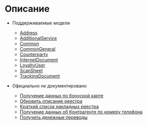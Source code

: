 # Описание


- Поддерживаемые модели
  - [Address](Address.md)
  - [AdditionalService](AdditionalService.md)
  - [Common](Common.md)
  - [CommonGeneral](CommonGeneral.md)
  - [Counterparty](Counterparty.md)
  - [InternetDocument](InternetDocument.md)
  - [LoyaltyUser](LoyaltyUser.md)
  - [ScanSheet](ScanSheet.md)
  - [TrackingDocument](TrackingDocument.md)



- Официально не документировано
  - [Получение данных по бонусной карте](LoyaltyUser.md#getLoyaltyInfoByApiKey)
  - [Обновить описание реестра](ScanSheet.md#updateScanSheet)
  - [Краткий список накладных реестра](ScanSheet.md#getScanSheetDocuments)
  - [Получение данных об Контрагенте по номеру телефона](Counterparty.md#getCatalogCounterparty)
  - [Получить денежные переводы](InternetDocument.md#getMoneyTransferDocuments)
